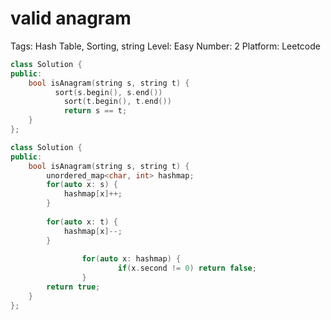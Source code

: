 # valid anagram

Tags: Hash Table, Sorting, string
Level: Easy
Number: 2
Platform: Leetcode

```cpp
class Solution {
public:
    bool isAnagram(string s, string t) {
		  sort(s.begin(), s.end())
			sort(t.begin(), t.end())
			return s == t;
    }
};
```

```cpp
class Solution {
public:
    bool isAnagram(string s, string t) {
        unordered_map<char, int> hashmap;
        for(auto x: s) {
            hashmap[x]++;
        }
    
        for(auto x: t) {
            hashmap[x]--;
        }
				
				for(auto x: hashmap) {
						if(x.second != 0) return false;
				}
        return true;
    }
};

```